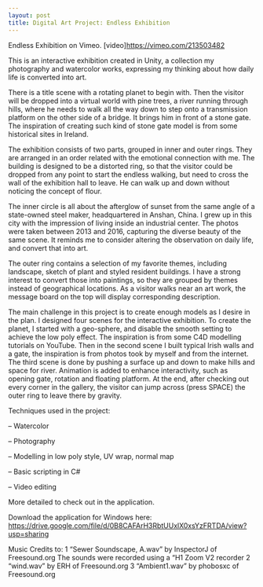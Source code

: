 ```yaml
---
layout: post
title: Digital Art Project: Endless Exhibition
---
```


Endless Exhibition on Vimeo.
[video]https://vimeo.com/213503482

This is an interactive exhibition created in Unity, a collection my photography and watercolor works, expressing my thinking about how daily life is converted into art.

There is a title scene with a rotating planet to begin with. Then the visitor will be dropped into a virtual world with pine trees, a river running through hills, where he needs to walk all the way down to step onto a transmission platform on the other side of a bridge. It brings him in front of a stone gate. The inspiration of creating such kind of stone gate model is from some historical sites in Ireland.

The exhibition consists of two parts, grouped in inner and outer rings. They are arranged in an order related with the emotional connection with me. The building is designed to be a distorted ring, so that the visitor could be dropped from any point to start the endless walking, but need to cross the wall of the exhibition hall to leave. He can walk up and down without noticing the concept of flour.

The inner circle is all about the afterglow of sunset from the same angle of a state-owned steel maker, headquartered in Anshan, China. I grew up in this city with the impression of living inside an industrial center. The photos were taken between 2013 and 2016, capturing the diverse beauty of the same scene. It reminds me to consider altering the observation on daily life, and convert that into art.

 

The outer ring contains a selection of my favorite themes, including landscape, sketch of plant and styled resident buildings. I have a strong interest to convert those into paintings, so they are grouped by themes instead of geographical locations. As a visitor walks near an art work, the message board on the top will display corresponding description.

The main challenge in this project is to create enough models as I desire in the plan. I designed four scenes for the interactive exhibition. To create the planet, I started with a geo-sphere, and disable the smooth setting to achieve the low poly effect. The inspiration is from some C4D modelling tutorials on YouTube. Then in the second scene I built typical Irish walls and a gate, the inspiration is from photos took by myself and from the internet. The third scene is done by pushing a surface up and down to make hills and space for river. Animation is added to enhance interactivity, such as opening gate, rotation and floating platform. At the end, after checking out every corner in the gallery, the visitor can jump across (press SPACE) the outer ring to leave there by gravity.

Techniques used in the project:

– Watercolor

– Photography

– Modelling in low poly style, UV wrap, normal map

– Basic scripting in C#

– Video editing

 

More detailed to check out in the application.

Download the application for Windows here:
https://drive.google.com/file/d/0B8CAFArH3RbtUUxlX0xsYzFRTDA/view?usp=sharing

Music Credits to:
1 “Sewer Soundscape, A.wav” by InspectorJ of Freesound.org
The sounds were recorded using a “H1 Zoom V2 recorder
2 “wind.wav” by ERH of Freesound.org
3 “Ambient1.wav” by phobosxc of Freesound.org